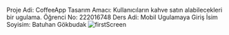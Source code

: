 Proje Adi: CoffeeApp
Tasarım Amacı: Kullanıcıların kahve satın alabilecekleri bir ugulama.
Öğrenci No: 222016748
Ders Adi: Mobil Ugulamaya Giriş
İsim Soyisim: Batuhan Gökbudak
![firstScreen](https://github.com/Batuhangokbudak/CoffeApp/assets/120169258/0459a2f2-d3d9-45c1-bc0d-601600802a3c)
